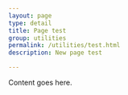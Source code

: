 ```yaml
---
layout: page
type: detail
title: Page test
group: utilities
permalink: /utilities/test.html
description: New page test

---
```


Content goes here.
